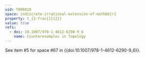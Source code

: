 ```yaml
---
uid: T000810
space: indiscrete-irrational-extension-of-mathbb{r}
property: t_{2-frac{1}{2}}
value: true
refs:
  - doi: 10.1007/978-1-4612-6290-9_6
    name: Counterexamples in Topology
---
```

See item #5 for space #67 in {{doi:10.1007/978-1-4612-6290-9_6}}.
